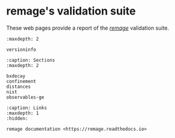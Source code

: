 # remage's validation suite

These web pages provide a report of the
[_remage_](https://remage.readthedocs.io) validation suite.

```{toctree}
:maxdepth: 2

versioninfo
```

```{toctree}
:caption: Sections
:maxdepth: 2

bxdecay
confinement
distances
nist
observables-ge
```

```{toctree}
:caption: Links
:maxdepth: 1
:hidden:

remage documentation <https://remage.readthedocs.io>
```

